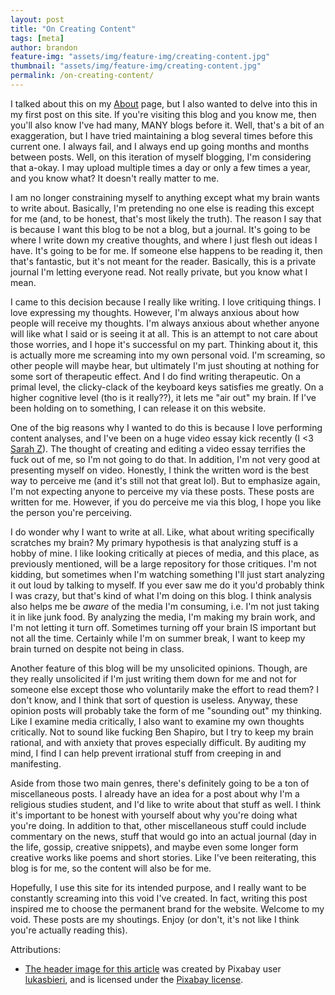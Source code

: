 ```yaml
---
layout: post
title: "On Creating Content"
tags: [meta]
author: brandon
feature-img: "assets/img/feature-img/creating-content.jpg"
thumbnail: "assets/img/feature-img/creating-content.jpg"
permalink: /on-creating-content/
---
```


I talked about this on my [About](/about/) page, but I also wanted to delve into this in my first post on this site. If you're visiting this blog and you know me, then you'll also know I've had many, MANY blogs before it. Well, that's a bit of an exaggeration, but I have tried maintaining a blog several times before this current one. I always fail, and I always end up going months and months between posts. Well, on this iteration of myself blogging, I'm considering that a-okay. I may upload multiple times a day or only a few times a year, and you know what? It doesn't really matter to me.

I am no longer constraining myself to anything except what my brain wants to write about. Basically, I'm pretending no one else is reading this except for me (and, to be honest, that's most likely the truth). The reason I say that is because I want this blog to be not a blog, but a journal. It's going to be where I write down my creative thoughts, and where I just flesh out ideas I have. It's going to be for me. If someone else happens to be reading it, then that's fantastic, but it's not meant for the reader. Basically, this is a private journal I'm letting everyone read. Not really private, but you know what I mean.

I came to this decision because I really like writing. I love critiquing things. I love expressing my thoughts. However, I'm always anxious about how people will receive my thoughts. I'm always anxious about whether anyone will like what I said or is seeing it at all. This is an attempt to not care about those worries, and I hope it's successful on my part. Thinking about it, this is actually more me screaming into my own personal void. I'm screaming, so other people will maybe hear, but ultimately I'm just shouting at nothing for some sort of therapeutic effect. And I do find writing therapeutic. On a primal level, the clicky-clack of the keyboard keys satisfies me greatly. On a higher cognitive level (tho is it really??), it lets me "air out" my brain. If I've been holding on to something, I can release it on this website.

One of the big reasons why I wanted to do this is because I love performing content analyses, and I've been on a huge video essay kick recently (I <3 [Sarah Z](https://www.youtube.com/SarahZ)). The thought of creating and editing a video essay terrifies the fuck out of me, so I'm not going to do that. In addition, I'm not very good at presenting myself on video. Honestly, I think the written word is the best way to perceive me (and it's still not that great lol). But to emphasize again, I'm not expecting anyone to perceive my via these posts. These posts are written for me. However, if you do perceive me via this blog, I hope you like the person you're perceiving.

I do wonder why I want to write at all. Like, what about writing specifically scratches my brain? My primary hypothesis is that analyzing stuff is a hobby of mine. I like looking critically at pieces of media, and this place, as previously mentioned, will be a large repository for those critiques. I'm not kidding, but sometimes when I'm watching something I'll just start analyzing it out loud by talking to myself. If you ever saw me do it you'd probably think I was crazy, but that's kind of what I'm doing on this blog. I think analysis also helps me be *aware* of the media I'm consuming, i.e. I'm not just taking it in like junk food. By analyzing the media, I'm making my brain work, and I'm not letting it turn off. Sometimes turning off your brain IS important but not all the time. Certainly while I'm on summer break, I want to keep my brain turned on despite not being in class.

Another feature of this blog will be my unsolicited opinions. Though, are they really unsolicited if I'm just writing them down for me and not for someone else except those who voluntarily make the effort to read them? I don't know, and I think that sort of question is useless. Anyway, these opinion posts will probably take the form of me "sounding out" my thinking. Like I examine media critically, I also want to examine my own thoughts critically. Not to sound like fucking Ben Shapiro, but I try to keep my brain rational, and with anxiety that proves especially difficult. By auditing my mind, I find I can help prevent irrational stuff from creeping in and manifesting.

Aside from those two main genres, there's definitely going to be a ton of miscellaneous posts. I already have an idea for a post about why I'm a religious studies student, and I'd like to write about that stuff as well. I think it's important to be honest with yourself about why you're doing what you're doing. In addition to that, other miscellaneous stuff could include commentary on the news, stuff that would go into an actual journal (day in the life, gossip, creative snippets), and maybe even some longer form creative works like poems and short stories. Like I've been reiterating, this blog is for me, so the content will also be for me.

Hopefully, I use this site for its intended purpose, and I really want to be constantly screaming into this void I've created. In fact, writing this post inspired me to choose the permanent brand for the website. Welcome to my void. These posts are my shoutings. Enjoy (or don't, it's not like I think you're actually reading this).

Attributions:

* [The header image for this article](https://pixabay.com/photos/youtuber-blogger-screenwriter-2838945/) was created by Pixabay user [lukasbieri](https://pixabay.com/users/lukasbieri-4664461/), and is licensed under the [Pixabay license](https://pixabay.com/service/license/).
